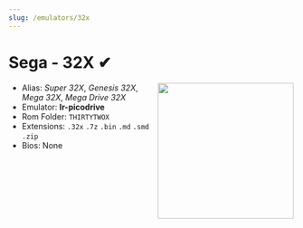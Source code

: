 ```yaml
---
slug: /emulators/32x
---
```


# Sega - 32X ✔

<img src="https://user-images.githubusercontent.com/44569252/188292997-5f882455-f6b0-448d-9223-330149de4120.png" align="right" width="240" />

- Alias: *Super 32X*, *Genesis 32X*, *Mega 32X*, *Mega Drive 32X*
- Emulator: **lr-picodrive**
- Rom Folder: `THIRTYTWOX`
- Extensions: `.32x` `.7z` `.bin` `.md` `.smd` `.zip`
- Bios: None
